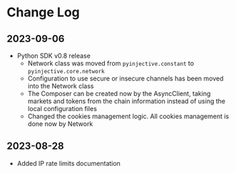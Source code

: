 # Change Log

## 2023-09-06
- Python SDK v0.8 release
    - Network class was moved from `pyinjective.constant` to `pyinjective.core.network`
    - Configuration to use secure or insecure channels has been moved into the Network class
    - The Composer can be created now by the AsyncClient, taking markets and tokens from the chain information instead of using the local configuration files
    - Changed the cookies management logic. All cookies management is done now by Network

## 2023-08-28
- Added IP rate limits documentation